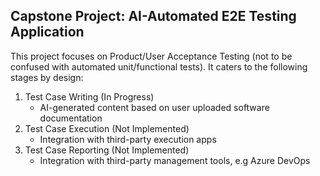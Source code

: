 ## Capstone Project: AI-Automated E2E Testing Application

This project focuses on Product/User Acceptance Testing (not to be confused with automated unit/functional tests).
It caters to the following stages by design:
1. Test Case Writing (In Progress)
   - AI-generated content based on user uploaded software documentation
2. Test Case Execution (Not Implemented)
   - Integration with third-party execution apps
3. Test Case Reporting (Not Implemented)
   - Integration with third-party management tools, e.g Azure DevOps
